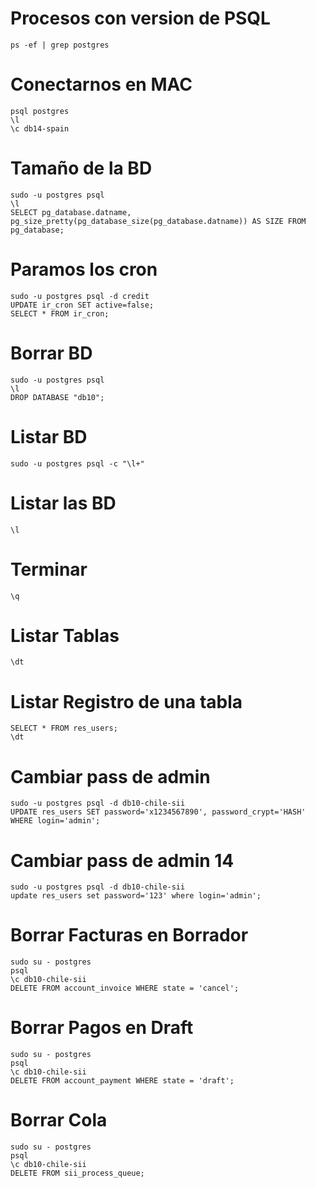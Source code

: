 # Procesos con version de PSQL
```
ps -ef | grep postgres
```

# Conectarnos en MAC
```
psql postgres
\l
\c db14-spain
```

# Tamaño de la BD
```
sudo -u postgres psql
\l
SELECT pg_database.datname, pg_size_pretty(pg_database_size(pg_database.datname)) AS SIZE FROM pg_database;
```

# Paramos los cron
```
sudo -u postgres psql -d credit
UPDATE ir_cron SET active=false;
SELECT * FROM ir_cron;
```

# Borrar BD
```
sudo -u postgres psql
\l
DROP DATABASE "db10";
```

# Listar BD
```
sudo -u postgres psql -c "\l+"
```

# Listar las BD
```
\l
```

# Terminar 
```
\q
```

# Listar Tablas
```
\dt
```

# Listar Registro de una tabla
```
SELECT * FROM res_users;
\dt
```

# Cambiar pass de admin
```
sudo -u postgres psql -d db10-chile-sii
UPDATE res_users SET password='x1234567890', password_crypt='HASH' WHERE login='admin';
```

# Cambiar pass de admin 14
```
sudo -u postgres psql -d db10-chile-sii
update res_users set password='123' where login='admin';
```
# Borrar Facturas en Borrador
```
sudo su - postgres
psql
\c db10-chile-sii
DELETE FROM account_invoice WHERE state = 'cancel';
```

# Borrar Pagos en Draft
```
sudo su - postgres
psql
\c db10-chile-sii
DELETE FROM account_payment WHERE state = 'draft';
```
# Borrar Cola
```
sudo su - postgres
psql
\c db10-chile-sii
DELETE FROM sii_process_queue;
```





